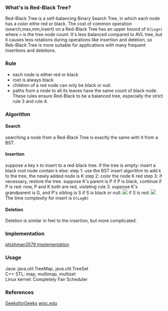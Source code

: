 ### What's is Red-Black Tree?
Red-Black Tree is a self-balancing Binary Search Tree, in which each node has a color eithe red or black. The cost of common operation (search,max,min,insert) on a Red-Black Tree has an upper bound of `O(Logn)` where `n` is the tree node count. It's less balanced compared to AVL tree, but it causes less rotations during operations like insertion and deletion, so Reb-Black Tree is more suitable for applications with many frequent insertions and deletions. 

### Rule
 * each node is either red or black
 * root is always black
 * children of a red node can only be black or null.
 * paths from a node to all its leaves have the same count of black node.
These rules ensure Red-Black to be a balanced tree, especially the strict rule 3 and rule 4.

### Algorithm
#### Search
searching a node from a Red-Black Tree is exactly the same with it from a BST.
#### Insertion
suppose a key `k` to insert to a red-black tree.
if the tree is empty:
    insert a black root node contain k
else:
    step 1: use the BST insert algorithm to add k to the tree, the newly added node is K
    step 2: color the node K red
    step 3: if necessary, restore the tree. 
        suppose K's parent is P
        if P is black, continue
        if P is red:
            now, P and K both are red, violating rule 3.
            suppose K's grandparent is G, and P's sibling is S
            if S is black or null:
                ![](./resources/restruture1.gif)
            if S is red:
                ![](./resources/restruture2.gif)
The time complexity for insert is `O(LogN)`

#### Deletion
Deletion is similar in feel to the insertion, but more complicated.

### Implementation
[phishman3579 Implementation](https://github.com/phishman3579/java-algorithms-implementation/blob/master/src/com/jwetherell/algorithms/data_structures/RedBlackTree.java)

### Usage
Java: java.util.TreeMap, java.util.TreeSet  
C++ STL: map, multimap, multiset  
Linux kernel: Completely Fair Scheduler  

### References
[GeeksforGeeks](https://www.geeksforgeeks.org/red-black-tree-set-1-introduction-2/)
[wisc.edu](http://pages.cs.wisc.edu/~skrentny/cs367-common/readings/Red-Black-Trees/)




